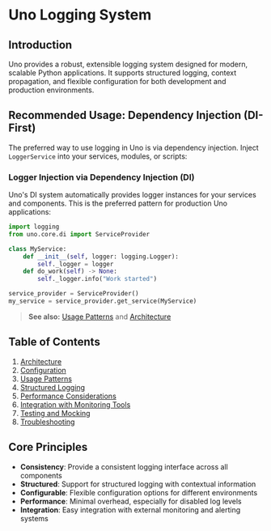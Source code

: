 # Uno Logging System

## Introduction

Uno provides a robust, extensible logging system designed for modern, scalable Python applications. It supports structured logging, context propagation, and flexible configuration for both development and production environments.

## Recommended Usage: Dependency Injection (DI-First)

The preferred way to use logging in Uno is via dependency injection. Inject `LoggerService` into your services, modules, or scripts:

### Logger Injection via Dependency Injection (DI)

Uno's DI system automatically provides logger instances for your services and components. This is the preferred pattern for production Uno applications:

```python
import logging
from uno.core.di import ServiceProvider

class MyService:
    def __init__(self, logger: logging.Logger):
        self._logger = logger
    def do_work(self) -> None:
        self._logger.info("Work started")

service_provider = ServiceProvider()
my_service = service_provider.get_service(MyService)
```

> **See also:** [Usage Patterns](usage_patterns.md#injecting-loggers-via-di) and [Architecture](architecture.md#integration-points)

## Table of Contents

1. [Architecture](architecture.md)
2. [Configuration](configuration.md)
3. [Usage Patterns](usage_patterns.md)
4. [Structured Logging](structured_logging.md)
5. [Performance Considerations](performance.md)
6. [Integration with Monitoring Tools](monitoring_integration.md)
7. [Testing and Mocking](testing.md)
8. [Troubleshooting](troubleshooting.md)

## Core Principles

- **Consistency**: Provide a consistent logging interface across all components
- **Structured**: Support for structured logging with contextual information
- **Configurable**: Flexible configuration options for different environments
- **Performance**: Minimal overhead, especially for disabled log levels
- **Integration**: Easy integration with external monitoring and alerting systems